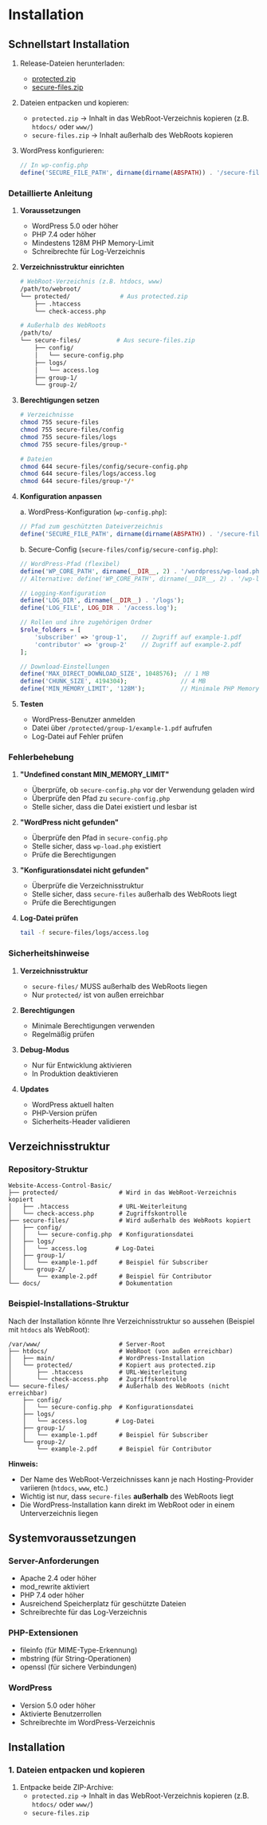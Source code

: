 # Installation

## Schnellstart Installation

1. Release-Dateien herunterladen:
   - [protected.zip](https://github.com/your-username/Website-Access-Control-Basic/releases/latest/download/protected.zip)
   - [secure-files.zip](https://github.com/your-username/Website-Access-Control-Basic/releases/latest/download/secure-files.zip)

2. Dateien entpacken und kopieren:
   - `protected.zip` → Inhalt in das WebRoot-Verzeichnis kopieren (z.B. `htdocs/` oder `www/`)
   - `secure-files.zip` → Inhalt außerhalb des WebRoots kopieren

3. WordPress konfigurieren:
   ```php
   // In wp-config.php
   define('SECURE_FILE_PATH', dirname(dirname(ABSPATH)) . '/secure-files');
   ```

### Detaillierte Anleitung

1. **Voraussetzungen**
   - WordPress 5.0 oder höher
   - PHP 7.4 oder höher
   - Mindestens 128M PHP Memory-Limit
   - Schreibrechte für Log-Verzeichnis

2. **Verzeichnisstruktur einrichten**
   ```bash
   # WebRoot-Verzeichnis (z.B. htdocs, www)
   /path/to/webroot/
   └── protected/              # Aus protected.zip
       ├── .htaccess
       └── check-access.php

   # Außerhalb des WebRoots
   /path/to/
   └── secure-files/          # Aus secure-files.zip
       ├── config/
       │   └── secure-config.php
       ├── logs/
       │   └── access.log
       ├── group-1/
       └── group-2/
   ```

3. **Berechtigungen setzen**
   ```bash
   # Verzeichnisse
   chmod 755 secure-files
   chmod 755 secure-files/config
   chmod 755 secure-files/logs
   chmod 755 secure-files/group-*

   # Dateien
   chmod 644 secure-files/config/secure-config.php
   chmod 644 secure-files/logs/access.log
   chmod 644 secure-files/group-*/*
   ```

4. **Konfiguration anpassen**

   a. WordPress-Konfiguration (`wp-config.php`):
   ```php
   // Pfad zum geschützten Dateiverzeichnis
   define('SECURE_FILE_PATH', dirname(dirname(ABSPATH)) . '/secure-files');
   ```

   b. Secure-Config (`secure-files/config/secure-config.php`):
   ```php
   // WordPress-Pfad (flexibel)
   define('WP_CORE_PATH', dirname(__DIR__, 2) . '/wordpress/wp-load.php');  // Wenn WordPress in /wordpress/ liegt
   // Alternative: define('WP_CORE_PATH', dirname(__DIR__, 2) . '/wp-load.php');  // Wenn WordPress direkt im WebRoot liegt

   // Logging-Konfiguration
   define('LOG_DIR', dirname(__DIR__) . '/logs');
   define('LOG_FILE', LOG_DIR . '/access.log');

   // Rollen und ihre zugehörigen Ordner
   $role_folders = [
       'subscriber' => 'group-1',    // Zugriff auf example-1.pdf
       'contributor' => 'group-2'    // Zugriff auf example-2.pdf
   ];

   // Download-Einstellungen
   define('MAX_DIRECT_DOWNLOAD_SIZE', 1048576);  // 1 MB
   define('CHUNK_SIZE', 4194304);               // 4 MB
   define('MIN_MEMORY_LIMIT', '128M');          // Minimale PHP Memory-Limit
   ```

5. **Testen**
   - WordPress-Benutzer anmelden
   - Datei über `/protected/group-1/example-1.pdf` aufrufen
   - Log-Datei auf Fehler prüfen

### Fehlerbehebung

1. **"Undefined constant MIN_MEMORY_LIMIT"**
   - Überprüfe, ob `secure-config.php` vor der Verwendung geladen wird
   - Überprüfe den Pfad zu `secure-config.php`
   - Stelle sicher, dass die Datei existiert und lesbar ist

2. **"WordPress nicht gefunden"**
   - Überprüfe den Pfad in `secure-config.php`
   - Stelle sicher, dass `wp-load.php` existiert
   - Prüfe die Berechtigungen

3. **"Konfigurationsdatei nicht gefunden"**
   - Überprüfe die Verzeichnisstruktur
   - Stelle sicher, dass `secure-files` außerhalb des WebRoots liegt
   - Prüfe die Berechtigungen

4. **Log-Datei prüfen**
   ```bash
   tail -f secure-files/logs/access.log
   ```

### Sicherheitshinweise

1. **Verzeichnisstruktur**
   - `secure-files/` MUSS außerhalb des WebRoots liegen
   - Nur `protected/` ist von außen erreichbar

2. **Berechtigungen**
   - Minimale Berechtigungen verwenden
   - Regelmäßig prüfen

3. **Debug-Modus**
   - Nur für Entwicklung aktivieren
   - In Produktion deaktivieren

4. **Updates**
   - WordPress aktuell halten
   - PHP-Version prüfen
   - Sicherheits-Header validieren

## Verzeichnisstruktur

### Repository-Struktur
```
Website-Access-Control-Basic/
├── protected/                 # Wird in das WebRoot-Verzeichnis kopiert
│   ├── .htaccess              # URL-Weiterleitung
│   └── check-access.php       # Zugriffskontrolle
├── secure-files/              # Wird außerhalb des WebRoots kopiert
│   ├── config/
│   │   └── secure-config.php  # Konfigurationsdatei
│   ├── logs/
│   │   └── access.log        # Log-Datei
│   ├── group-1/
│   │   └── example-1.pdf      # Beispiel für Subscriber
│   └── group-2/
│       └── example-2.pdf      # Beispiel für Contributor
└── docs/                      # Dokumentation
```

### Beispiel-Installations-Struktur
Nach der Installation könnte Ihre Verzeichnisstruktur so aussehen (Beispiel mit `htdocs` als WebRoot):

```
/var/www/                      # Server-Root
├── htdocs/                    # WebRoot (von außen erreichbar)
│   ├── main/                  # WordPress-Installation
│   └── protected/             # Kopiert aus protected.zip
│       ├── .htaccess          # URL-Weiterleitung
│       └── check-access.php   # Zugriffskontrolle
└── secure-files/              # Außerhalb des WebRoots (nicht erreichbar)
    ├── config/
    │   └── secure-config.php  # Konfigurationsdatei
    ├── logs/
    │   └── access.log        # Log-Datei
    ├── group-1/
    │   └── example-1.pdf      # Beispiel für Subscriber
    └── group-2/
        └── example-2.pdf      # Beispiel für Contributor
```

**Hinweis:**  
- Der Name des WebRoot-Verzeichnisses kann je nach Hosting-Provider variieren (`htdocs`, `www`, etc.)
- Wichtig ist nur, dass `secure-files` **außerhalb** des WebRoots liegt
- Die WordPress-Installation kann direkt im WebRoot oder in einem Unterverzeichnis liegen

## Systemvoraussetzungen

### Server-Anforderungen
- Apache 2.4 oder höher
- mod_rewrite aktiviert
- PHP 7.4 oder höher
- Ausreichend Speicherplatz für geschützte Dateien
- Schreibrechte für das Log-Verzeichnis

### PHP-Extensionen
- fileinfo (für MIME-Type-Erkennung)
- mbstring (für String-Operationen)
- openssl (für sichere Verbindungen)

### WordPress
- Version 5.0 oder höher
- Aktivierte Benutzerrollen
- Schreibrechte im WordPress-Verzeichnis

## Installation

### 1. Dateien entpacken und kopieren

1. Entpacke beide ZIP-Archive:
   - `protected.zip` → Inhalt in das WebRoot-Verzeichnis kopieren (z.B. `htdocs/` oder `www/`)
   - `secure-files.zip`